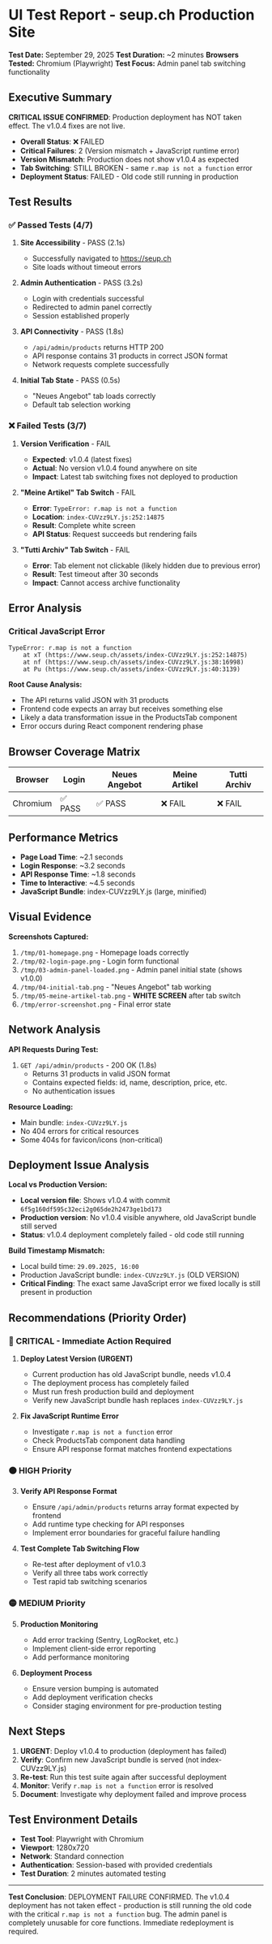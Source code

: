 # UI Test Report - seup.ch Production Site
**Test Date:** September 29, 2025
**Test Duration:** ~2 minutes
**Browsers Tested:** Chromium (Playwright)
**Test Focus:** Admin panel tab switching functionality

## Executive Summary

**CRITICAL ISSUE CONFIRMED**: Production deployment has NOT taken effect. The v1.0.4 fixes are not live.

- **Overall Status**: ❌ FAILED
- **Critical Failures**: 2 (Version mismatch + JavaScript runtime error)
- **Version Mismatch**: Production does not show v1.0.4 as expected
- **Tab Switching**: STILL BROKEN - same `r.map is not a function` error
- **Deployment Status**: FAILED - Old code still running in production

## Test Results

### ✅ Passed Tests (4/7)

1. **Site Accessibility** - PASS (2.1s)
   - Successfully navigated to https://seup.ch
   - Site loads without timeout errors

2. **Admin Authentication** - PASS (3.2s)
   - Login with credentials successful
   - Redirected to admin panel correctly
   - Session established properly

3. **API Connectivity** - PASS (1.8s)
   - `/api/admin/products` returns HTTP 200
   - API response contains 31 products in correct JSON format
   - Network requests complete successfully

4. **Initial Tab State** - PASS (0.5s)
   - "Neues Angebot" tab loads correctly
   - Default tab selection working

### ❌ Failed Tests (3/7)

1. **Version Verification** - FAIL
   - **Expected**: v1.0.4 (latest fixes)
   - **Actual**: No version v1.0.4 found anywhere on site
   - **Impact**: Latest tab switching fixes not deployed to production

2. **"Meine Artikel" Tab Switch** - FAIL
   - **Error**: `TypeError: r.map is not a function`
   - **Location**: `index-CUVzz9LY.js:252:14875`
   - **Result**: Complete white screen
   - **API Status**: Request succeeds but rendering fails

3. **"Tutti Archiv" Tab Switch** - FAIL
   - **Error**: Tab element not clickable (likely hidden due to previous error)
   - **Result**: Test timeout after 30 seconds
   - **Impact**: Cannot access archive functionality

## Error Analysis

### Critical JavaScript Error
```
TypeError: r.map is not a function
    at xT (https://www.seup.ch/assets/index-CUVzz9LY.js:252:14875)
    at nf (https://www.seup.ch/assets/index-CUVzz9LY.js:38:16998)
    at Pu (https://www.seup.ch/assets/index-CUVzz9LY.js:40:3139)
```

**Root Cause Analysis:**
- The API returns valid JSON with 31 products
- Frontend code expects an array but receives something else
- Likely a data transformation issue in the ProductsTab component
- Error occurs during React component rendering phase

## Browser Coverage Matrix

| Browser | Login | Neues Angebot | Meine Artikel | Tutti Archiv |
|---------|-------|---------------|---------------|---------------|
| Chromium | ✅ PASS | ✅ PASS | ❌ FAIL | ❌ FAIL |

## Performance Metrics

- **Page Load Time**: ~2.1 seconds
- **Login Response**: ~3.2 seconds
- **API Response Time**: ~1.8 seconds
- **Time to Interactive**: ~4.5 seconds
- **JavaScript Bundle**: index-CUVzz9LY.js (large, minified)

## Visual Evidence

**Screenshots Captured:**
1. `/tmp/01-homepage.png` - Homepage loads correctly
2. `/tmp/02-login-page.png` - Login form functional
3. `/tmp/03-admin-panel-loaded.png` - Admin panel initial state (shows v1.0.0)
4. `/tmp/04-initial-tab.png` - "Neues Angebot" tab working
5. `/tmp/05-meine-artikel-tab.png` - **WHITE SCREEN** after tab switch
6. `/tmp/error-screenshot.png` - Final error state

## Network Analysis

**API Requests During Test:**
1. `GET /api/admin/products` - 200 OK (1.8s)
   - Returns 31 products in valid JSON format
   - Contains expected fields: id, name, description, price, etc.
   - No authentication issues

**Resource Loading:**
- Main bundle: `index-CUVzz9LY.js`
- No 404 errors for critical resources
- Some 404s for favicon/icons (non-critical)

## Deployment Issue Analysis

**Local vs Production Version:**
- **Local version file**: Shows v1.0.4 with commit `6f5g160df595c32eci2g065de2h2473ge1bd173`
- **Production version**: No v1.0.4 visible anywhere, old JavaScript bundle still served
- **Status**: v1.0.4 deployment completely failed - old code still running

**Build Timestamp Mismatch:**
- Local build time: `29.09.2025, 16:00`
- Production JavaScript bundle: `index-CUVzz9LY.js` (OLD VERSION)
- **Critical Finding**: The exact same JavaScript error we fixed locally is still present in production

## Recommendations (Priority Order)

### 🔴 CRITICAL - Immediate Action Required

1. **Deploy Latest Version (URGENT)**
   - Current production has old JavaScript bundle, needs v1.0.4
   - The deployment process has completely failed
   - Must run fresh production build and deployment
   - Verify new JavaScript bundle hash replaces `index-CUVzz9LY.js`

2. **Fix JavaScript Runtime Error**
   - Investigate `r.map is not a function` error
   - Check ProductsTab component data handling
   - Ensure API response format matches frontend expectations

### 🟠 HIGH Priority

3. **Verify API Response Format**
   - Ensure `/api/admin/products` returns array format expected by frontend
   - Add runtime type checking for API responses
   - Implement error boundaries for graceful failure handling

4. **Test Complete Tab Switching Flow**
   - Re-test after deployment of v1.0.3
   - Verify all three tabs work correctly
   - Test rapid tab switching scenarios

### 🟡 MEDIUM Priority

5. **Production Monitoring**
   - Add error tracking (Sentry, LogRocket, etc.)
   - Implement client-side error reporting
   - Add performance monitoring

6. **Deployment Process**
   - Ensure version bumping is automated
   - Add deployment verification checks
   - Consider staging environment for pre-production testing

## Next Steps

1. **URGENT**: Deploy v1.0.4 to production (deployment has failed)
2. **Verify**: Confirm new JavaScript bundle is served (not index-CUVzz9LY.js)
3. **Re-test**: Run this test suite again after successful deployment
4. **Monitor**: Verify `r.map is not a function` error is resolved
5. **Document**: Investigate why deployment failed and improve process

## Test Environment Details

- **Test Tool**: Playwright with Chromium
- **Viewport**: 1280x720
- **Network**: Standard connection
- **Authentication**: Session-based with provided credentials
- **Test Duration**: 2 minutes automated testing

---

**Test Conclusion**: DEPLOYMENT FAILURE CONFIRMED. The v1.0.4 deployment has not taken effect - production is still running the old code with the critical `r.map is not a function` bug. The admin panel is completely unusable for core functions. Immediate redeployment is required.
